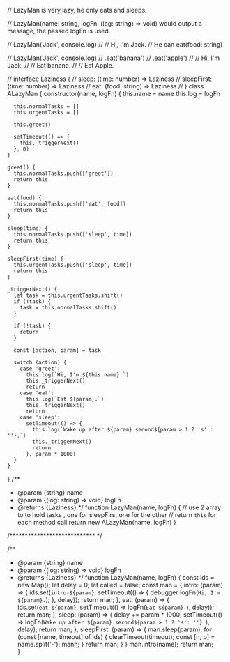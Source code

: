 // LazyMan is very lazy, he only eats and sleeps.

// LazyMan(name: string, logFn: (log: string) => void) would output a message, the passed logFn is used.

// LazyMan('Jack', console.log)
// // Hi, I'm Jack.
// He can eat(food: string)

// LazyMan('Jack', console.log)
//   .eat('banana')
//   .eat('apple')
// // Hi, I'm Jack.
// // Eat banana.
// // Eat Apple.


// interface Laziness {
//   sleep: (time: number) => Laziness
//   sleepFirst: (time: number) => Laziness
//   eat: (food: string) => Laziness
// }
class ALazyMan {
    constructor(name, logFn) {
      this.name = name
      this.log = logFn
      
      this.normalTasks = []
      this.urgentTasks = []
      
      this.greet()
      
      setTimeout(() => {
        this._triggerNext()
      }, 0)
    }
    
    greet() {
      this.normalTasks.push(['greet'])
      return this
    }
    
    eat(food) {
      this.normalTasks.push(['eat', food])
      return this
    }
    
    sleep(time) {
      this.normalTasks.push(['sleep', time])
      return this
    }
    
    sleepFirst(time) {
      this.urgentTasks.push(['sleep', time])
      return this
    }
    
    _triggerNext() {
      let task = this.urgentTasks.shift()
      if (!task) {
        task = this.normalTasks.shift()
      }
      
      if (!task) {
        return
      }
      
      const [action, param] = task
      
      switch (action) {
        case 'greet':
          this.log(`Hi, I'm ${this.name}.`)
          this._triggerNext()
          return
        case 'eat':
          this.log(`Eat ${param}.`)
          this._triggerNext()
          return
        case 'sleep':
          setTimeout(() => {
            this.log(`Wake up after ${param} second${param > 1 ? 's' : ''}.`)
            this._triggerNext()
            return
          }, param * 1000)
      }
    }
  }
  /**
   * @param {string} name
   * @param {(log: string) => void} logFn
   * @returns {Laziness}
   */
  function LazyMan(name, logFn) {
    // use 2 array to to hold tasks , one for sleepFirs, one for the other
    // return `this` for each method call
    return new ALazyMan(name, logFn)
  }

  /**************************** */


  
/**
 * @param {string} name
 * @param {(log: string) => void} logFn
 * @returns {Laziness}
 */
function LazyMan(name, logFn) {
    const ids = new Map();
    let delay = 0;
    let called = false;
    const man = {
      intro: (param) => {
        ids.set(`intro-${param}`, setTimeout(() => {
          debugger
          logFn(`Hi, I'm ${param}.`);
        }, delay));
        return man;
      },
      eat: (param) => {
        ids.set(`eat-${param}`, setTimeout(() => logFn(`Eat ${param}.`), delay));
        return man;
      },
      sleep: (param) => {
        delay += param * 1000;
        setTimeout(() => logFn(`Wake up after ${param} second${param > 1 ? 's': ''}.`), delay);
        return man;
      },
      sleepFirst: (param) => {
        man.sleep(param);
        for (const [name, timeout] of ids) {
          clearTimeout(timeout); 
          const [n, p] = name.split('-');
          man[n](p);
        }
        return man;
      }
    }
    man.intro(name);
    return man;  
  }
  